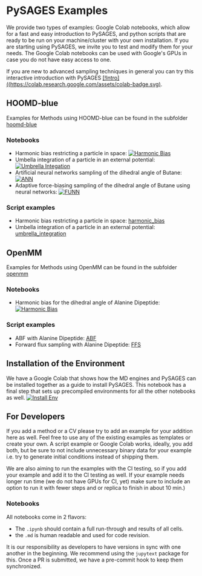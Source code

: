 PySAGES Examples
================

We provide two types of examples: Google Colab notebooks, which allow for a fast and easy introduction to PySAGES,
and python scripts that are ready to be run on your machine/cluster with your own installation.
If you are starting using PySAGES, we invite you to test and modify them for your needs.
The Google Colab notebooks can be used with Google's GPUs in case you do not have easy access to one.

If you are new to advanced sampling techniques in general you can try this interactive introduction with PySAGES [[!Intro]((https://colab.research.google.com/assets/colab-badge.svg)](https://colab.research.google.com/github/SSAGESLabs/PySAGES/blob/main/examples/Advanced_Sampling_Introduction.ipynb).

## HOOMD-blue

Examples for Methods using HOOMD-blue can be found in the subfolder [hoomd-blue](hoomd-blue)

### Notebooks

 * Harmonic bias restricting a particle in space: [![Harmonic Bias](https://colab.research.google.com/assets/colab-badge.svg)](https://colab.research.google.com/github/SSAGESLabs/PySAGES/blob/main/examples/hoomd-blue/Harmonic_Bias.ipynb)
 * Umbella integration of a particle in an external potential: [![Umbrella Integation](https://colab.research.google.com/assets/colab-badge.svg)](https://colab.research.google.com/github/SSAGESLabs/PySAGES/blob/main/examples/hoomd-blue/Umbrella_Integration.ipynb)
 * Artificial neural networks sampling of the dihedral angle of Butane: [![ANN](https://colab.research.google.com/assets/colab-badge.svg)](https://colab.research.google.com/github/SSAGESLabs/PySAGES/blob/main/examples/hoomd-blue/Butane_ANN.ipynb)
 * Adaptive force-biasing sampling of the dihedral angle of Butane using neural networks: [![FUNN](https://colab.research.google.com/assets/colab-badge.svg)](https://colab.research.google.com/github/SSAGESLabs/PySAGES/blob/main/examples/hoomd-blue/Butane_FUNN.ipynb)

### Script examples

* Harmonic bias restricting a particle in space: [harmonic_bias](hoomd-blue/harmonic_bias)
* Umbella integration of a particle in an external potential: [umbrella_integration](hoomd-blue/umbrella_integration)

## OpenMM

Examples for Methods using OpenMM can be found in the subfolder [openmm](openmm)

### Notebooks

 * Harmonic bias for the dihedral angle of Alanine Dipeptide: [![Harmonic Bias](https://colab.research.google.com/assets/colab-badge.svg)](https://colab.research.google.com/github/SSAGESLabs/PySAGES/blob/main/examples/openmm/Harmonic_Bias.ipynb)

### Script examples

* ABF with Alanine Dipeptide: [ABF](openmm/abf)
* Forward flux sampling with Alanine Dipeptide: [FFS](openmm/forward_flux_sampling.py)

## Installation of the Environment

We have a Google Colab that shows how the MD engines and PySAGES can be installed together as a guide to install PySAGES.
This notebook has a final step that sets up precompiled environments for all the other notebooks as well.
[![Install Env](https://colab.research.google.com/assets/colab-badge.svg)](https://colab.research.google.com/github/SSAGESLabs/PySAGES/blob/main/examples/Install_PySAGES_Environment.ipynb)

## For Developers

If you add a method or a CV please try to add an example for your addition here as well.
Feel free to use any of the existing examples as templates or create your own. A script example or Google Colab works, ideally, you add both, but be sure to not include unnecessary binary data for your example i.e. try to generate initial conditions instead of shipping them.

We are also aiming to run the examples with the CI testing, so if you add your example and add it to the CI testing as well. If your example needs longer run time (we do not have GPUs for CI, yet) make sure to include an option to run it with fewer steps and or replica to finish in about 10 min.)

### Notebooks

All notebooks come in 2 flavors:

* The `.ipynb` should contain a full run-through and results of all cells.
* the `.md` is human readable and used for code revision.

It is our responsibility as developers to have versions in sync with one another in the beginning.
We recommend using the `jupytext` package for this. Once a PR is submitted, we have a pre-commit hook to keep them synchronized.

